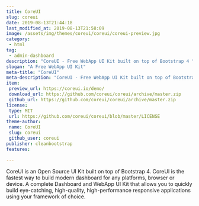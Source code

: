```yaml
---
title: CoreUI
slug: coreui
date: 2019-08-13T21:44:18
last_modified_at: 2019-08-13T21:58:09
image: /assets/img/themes/coreui/coreui/coreui-preview.jpg
category:
 - html
tag:
 - admin-dashboard
description: "CoreUI - Free WebApp UI Kit built on top of Bootstrap 4 "
slogan: "A Free WebApp UI Kit"
meta-title: "CoreUI"
meta-description: "CoreUI - Free WebApp UI Kit built on top of Bootstrap 4 "
item:
 preview_url: https://coreui.io/demo/
 download_url: https://github.com/coreui/coreui/archive/master.zip
 github_url: https://github.com/coreui/coreui/archive/master.zip
license:
 type: MIT
 url: https://github.com/coreui/coreui/blob/master/LICENSE
theme-author:
 name: CoreUI
 slug: coreui
 github_user: coreui
publisher: cleanbootstrap
features:

---
```

CoreUI is an Open Source UI Kit built on top of Bootstrap 4. CoreUI is the fastest way to build modern dashboard for any platforms, browser or device. A complete Dashboard and WebApp UI Kit that allows you to quickly build eye-catching, high-quality, high-performance responsive applications using your framework of choice.
